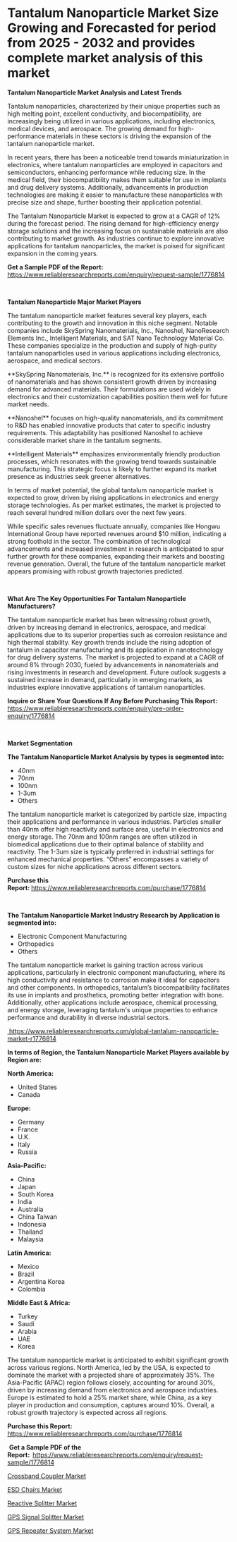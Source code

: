 <p><h1>Tantalum Nanoparticle Market Size Growing and Forecasted for period from 2025 - 2032 and provides complete market analysis of this market</h1></p><p><strong>Tantalum Nanoparticle Market Analysis and Latest Trends</strong></p>
<p><p>Tantalum nanoparticles, characterized by their unique properties such as high melting point, excellent conductivity, and biocompatibility, are increasingly being utilized in various applications, including electronics, medical devices, and aerospace. The growing demand for high-performance materials in these sectors is driving the expansion of the tantalum nanoparticle market.</p><p>In recent years, there has been a noticeable trend towards miniaturization in electronics, where tantalum nanoparticles are employed in capacitors and semiconductors, enhancing performance while reducing size. In the medical field, their biocompatibility makes them suitable for use in implants and drug delivery systems. Additionally, advancements in production technologies are making it easier to manufacture these nanoparticles with precise size and shape, further boosting their application potential.</p><p>The Tantalum Nanoparticle Market is expected to grow at a CAGR of 12% during the forecast period. The rising demand for high-efficiency energy storage solutions and the increasing focus on sustainable materials are also contributing to market growth. As industries continue to explore innovative applications for tantalum nanoparticles, the market is poised for significant expansion in the coming years.</p></p>
<p><strong>Get a Sample PDF of the Report:&nbsp;</strong> <a href="https://www.reliableresearchreports.com/enquiry/request-sample/1776814?utm_campaign=3093&utm_medium=2&utm_source=Github&utm_content=ia&utm_term=25032025&utm_id=tantalum-nanoparticle">https://www.reliableresearchreports.com/enquiry/request-sample/1776814</a></p>
<p>&nbsp;</p>
<p><strong>Tantalum Nanoparticle Major Market Players</strong></p>
<p><p>The tantalum nanoparticle market features several key players, each contributing to the growth and innovation in this niche segment. Notable companies include SkySpring Nanomaterials, Inc., Nanoshel, NanoResearch Elements Inc., Intelligent Materials, and SAT Nano Technology Material Co. These companies specialize in the production and supply of high-purity tantalum nanoparticles used in various applications including electronics, aerospace, and medical sectors.</p><p>**SkySpring Nanomaterials, Inc.** is recognized for its extensive portfolio of nanomaterials and has shown consistent growth driven by increasing demand for advanced materials. Their formulations are used widely in electronics and their customization capabilities position them well for future market needs.</p><p>**Nanoshel** focuses on high-quality nanomaterials, and its commitment to R&D has enabled innovative products that cater to specific industry requirements. This adaptability has positioned Nanoshel to achieve considerable market share in the tantalum segments.</p><p>**Intelligent Materials** emphasizes environmentally friendly production processes, which resonates with the growing trend towards sustainable manufacturing. This strategic focus is likely to further expand its market presence as industries seek greener alternatives.</p><p>In terms of market potential, the global tantalum nanoparticle market is expected to grow, driven by rising applications in electronics and energy storage technologies. As per market estimates, the market is projected to reach several hundred million dollars over the next few years.</p><p>While specific sales revenues fluctuate annually, companies like Hongwu International Group have reported revenues around $10 million, indicating a strong foothold in the sector. The combination of technological advancements and increased investment in research is anticipated to spur further growth for these companies, expanding their markets and boosting revenue generation. Overall, the future of the tantalum nanoparticle market appears promising with robust growth trajectories predicted.</p></p>
<p>&nbsp;</p>
<p><strong>What Are The Key Opportunities For Tantalum Nanoparticle Manufacturers?</strong></p>
<p><p>The tantalum nanoparticle market has been witnessing robust growth, driven by increasing demand in electronics, aerospace, and medical applications due to its superior properties such as corrosion resistance and high thermal stability. Key growth trends include the rising adoption of tantalum in capacitor manufacturing and its application in nanotechnology for drug delivery systems. The market is projected to expand at a CAGR of around 8% through 2030, fueled by advancements in nanomaterials and rising investments in research and development. Future outlook suggests a sustained increase in demand, particularly in emerging markets, as industries explore innovative applications of tantalum nanoparticles.</p></p>
<p><strong>Inquire or Share Your Questions If Any Before Purchasing This Report:</strong> <a href="https://www.reliableresearchreports.com/enquiry/pre-order-enquiry/1776814?utm_campaign=3093&utm_medium=2&utm_source=Github&utm_content=ia&utm_term=25032025&utm_id=tantalum-nanoparticle">https://www.reliableresearchreports.com/enquiry/pre-order-enquiry/1776814</a></p>
<p>&nbsp;</p>
<p><strong>Market Segmentation</strong></p>
<p><strong>The Tantalum Nanoparticle Market Analysis by types is segmented into:</strong></p>
<p><ul><li>40nm</li><li>70nm</li><li>100nm</li><li>1-3um</li><li>Others</li></ul></p>
<p><p>The tantalum nanoparticle market is categorized by particle size, impacting their applications and performance in various industries. Particles smaller than 40nm offer high reactivity and surface area, useful in electronics and energy storage. The 70nm and 100nm ranges are often utilized in biomedical applications due to their optimal balance of stability and reactivity. The 1-3um size is typically preferred in industrial settings for enhanced mechanical properties. “Others” encompasses a variety of custom sizes for niche applications across different sectors.</p></p>
<p><strong>Purchase this Report:&nbsp;</strong><a href="https://www.reliableresearchreports.com/purchase/1776814?utm_campaign=3093&utm_medium=2&utm_source=Github&utm_content=ia&utm_term=25032025&utm_id=tantalum-nanoparticle">https://www.reliableresearchreports.com/purchase/1776814</a></p>
<p>&nbsp;</p>
<p><strong>The Tantalum Nanoparticle Market Industry Research by Application is segmented into:</strong></p>
<p><ul><li>Electronic Component Manufacturing</li><li>Orthopedics</li><li>Others</li></ul></p>
<p><p>The tantalum nanoparticle market is gaining traction across various applications, particularly in electronic component manufacturing, where its high conductivity and resistance to corrosion make it ideal for capacitors and other components. In orthopedics, tantalum’s biocompatibility facilitates its use in implants and prosthetics, promoting better integration with bone. Additionally, other applications include aerospace, chemical processing, and energy storage, leveraging tantalum's unique properties to enhance performance and durability in diverse industrial sectors.</p></p>
<p><a href="https://www.reliableresearchreports.com/global-tantalum-nanoparticle-market-r1776814?utm_campaign=3093&utm_medium=2&utm_source=Github&utm_content=ia&utm_term=25032025&utm_id=tantalum-nanoparticle">&nbsp;https://www.reliableresearchreports.com/global-tantalum-nanoparticle-market-r1776814</a></p>
<p><strong>In terms of Region, the Tantalum Nanoparticle Market Players available by Region are:</strong></p>
<p>
    <p> <strong> North America: </strong>
        <ul>
            <li>United States</li>
            <li>Canada</li>
        </ul>
        </p> 
    <p> <strong> Europe: </strong>
        <ul>
            <li>Germany</li>
            <li>France</li>
            <li>U.K.</li>
            <li>Italy</li>
            <li>Russia</li>
        </ul>
        </p> 
    <p> <strong> Asia-Pacific: </strong>
        <ul>
            <li>China</li>
            <li>Japan</li>
            <li>South Korea</li>
            <li>India</li>
            <li>Australia</li>
            <li>China Taiwan</li>
            <li>Indonesia</li>
            <li>Thailand</li>
            <li>Malaysia</li>
        </ul>
        </p> 
    <p> <strong> Latin America: </strong>
        <ul>
            <li>Mexico</li>
            <li>Brazil</li>
            <li>Argentina Korea</li>
            <li>Colombia</li>
        </ul>
        </p> 
    <p> <strong> Middle East & Africa: </strong>
        <ul>
            <li>Turkey</li>
            <li>Saudi</li>
            <li>Arabia</li>
            <li>UAE</li>
            <li>Korea</li>
        </ul>
    </p>
    </p>
<p><p>The tantalum nanoparticle market is anticipated to exhibit significant growth across various regions. North America, led by the USA, is expected to dominate the market with a projected share of approximately 35%. The Asia-Pacific (APAC) region follows closely, accounting for around 30%, driven by increasing demand from electronics and aerospace industries. Europe is estimated to hold a 25% market share, while China, as a key player in production and consumption, captures around 10%. Overall, a robust growth trajectory is expected across all regions.</p></p>
<p><strong>Purchase this Report: </strong><a href="https://www.reliableresearchreports.com/purchase/1776814?utm_campaign=3093&utm_medium=2&utm_source=Github&utm_content=ia&utm_term=25032025&utm_id=tantalum-nanoparticle">https://www.reliableresearchreports.com/purchase/1776814</a></p>
<p>&nbsp;<strong>Get a Sample PDF of the Report:&nbsp;&nbsp;</strong><a href="https://www.reliableresearchreports.com/enquiry/request-sample/1776814?utm_campaign=3093&utm_medium=2&utm_source=Github&utm_content=ia&utm_term=25032025&utm_id=tantalum-nanoparticle">https://www.reliableresearchreports.com/enquiry/request-sample/1776814</a></p>
<p><strong></strong></p>
<p><p><a href="https://www.linkedin.com/pulse/detailed-analysis-size-dynamics-expected-development-crossband-nqc7e?utm_campaign=3093&utm_medium=2&utm_source=Github&utm_content=ia&utm_term=25032025&utm_id=tantalum-nanoparticle">Crossband Coupler Market</a></p><p><a href="https://github.com/ivvrgibi/Market-Research-Report-List-1/blob/main/esd-chairs-market.md?utm_campaign=3093&utm_medium=2&utm_source=Github&utm_content=ia&utm_term=25032025&utm_id=tantalum-nanoparticle">ESD Chairs Market</a></p><p><a href="https://www.linkedin.com/pulse/reactive-splitter-market-analysis-anticipated-135-cagr-um28e?utm_campaign=3093&utm_medium=2&utm_source=Github&utm_content=ia&utm_term=25032025&utm_id=tantalum-nanoparticle">Reactive Splitter Market</a></p><p><a href="https://www.linkedin.com/pulse/forecast-of144-cagr-study-gps-signal-splitter-market-analysis-mvrae?utm_campaign=3093&utm_medium=2&utm_source=Github&utm_content=ia&utm_term=25032025&utm_id=tantalum-nanoparticle">GPS Signal Splitter Market</a></p><p><a href="https://www.linkedin.com/pulse/gps-repeater-system-market-analysis-size-share-trends-forecast-fyjme?utm_campaign=3093&utm_medium=2&utm_source=Github&utm_content=ia&utm_term=25032025&utm_id=tantalum-nanoparticle">GPS Repeater System Market</a></p></p>